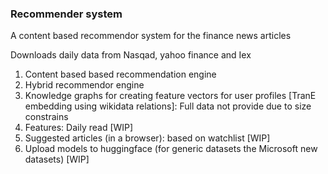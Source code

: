 ### Recommender system

A content based recommendor system for the finance news articles 

Downloads daily data from Nasqad, yahoo finance and Iex

1. Content based based recommendation engine
2. Hybrid recommendor engine
3. Knowledge graphs for creating feature vectors for user profiles [TranE embedding using wikidata relations]: Full data not provide due to size constrains
4. Features: Daily read [WIP]
5. Suggested articles (in a browser): based on watchlist [WIP]
6. Upload models to huggingface (for generic datasets the Microsoft new datasets) [WIP]






